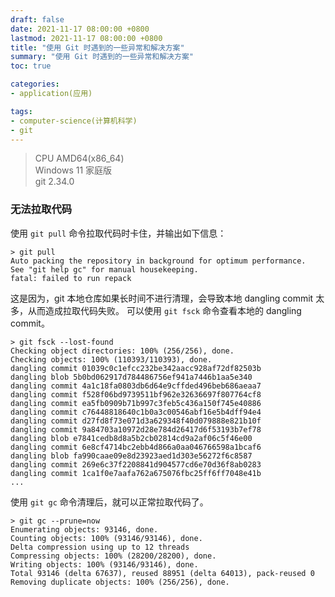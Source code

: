 ```yaml
---
draft: false
date: 2021-11-17 08:00:00 +0800
lastmod: 2021-11-17 08:00:00 +0800
title: "使用 Git 时遇到的一些异常和解决方案"
summary: "使用 Git 时遇到的一些异常和解决方案"
toc: true

categories:
- application(应用)

tags:
- computer-science(计算机科学)
- git
---
```


> CPU AMD64(x86_64)<br/>
> Windows 11 家庭版<br/>
> git 2.34.0

### 无法拉取代码

使用 `git pull` 命令拉取代码时卡住，并输出如下信息：
```
> git pull
Auto packing the repository in background for optimum performance.
See "git help gc" for manual housekeeping.
fatal: failed to run repack
```

这是因为，git 本地仓库如果长时间不进行清理，会导致本地 dangling commit 太多，从而造成拉取代码失败。
可以使用 `git fsck` 命令查看本地的 dangling commit。
```
> git fsck --lost-found
Checking object directories: 100% (256/256), done.
Checking objects: 100% (110393/110393), done.
dangling commit 01039c0c1efcc232be342aacc928af72df82503b
dangling blob 5b0bd062917d784486756ef941a7446b1aa5e340
dangling commit 4a1c18fa0803db6d64e9cffded496beb686aeaa7
dangling commit f528f06bd9739511bf962e32636697f807764cf8
dangling commit ea5fb0909b71b997c3feb5c436a150f745e40886
dangling commit c76448818640c1b0a3c00546abf16e5b4dff94e4
dangling commit d27fd8f73e071d3a629348f40d079888e821b10f
dangling commit 9a84703a10972d28e784d26417d6f53193b7ef78
dangling blob e7841cedb8d8a5b2cb02814cd9a2af06c5f46e00
dangling commit 6e8cf4714bc2ebb4d866a0aa046766598a1bcaf6
dangling blob fa990caae09e8d23923aed1d303e56272f6c8587
dangling commit 269e6c37f2208841d904577cd6e70d36f8ab0283
dangling commit 1ca1f0e7aafa762a675076fbc25ff6ff7048e41b
...
```

使用 `git gc` 命令清理后，就可以正常拉取代码了。
```
> git gc --prune=now
Enumerating objects: 93146, done.
Counting objects: 100% (93146/93146), done.
Delta compression using up to 12 threads
Compressing objects: 100% (28200/28200), done.
Writing objects: 100% (93146/93146), done.
Total 93146 (delta 67637), reused 88951 (delta 64013), pack-reused 0
Removing duplicate objects: 100% (256/256), done.
```
